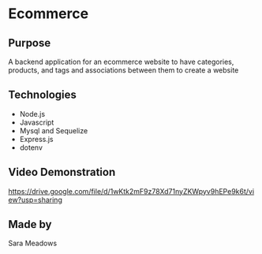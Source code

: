 # Ecommerce

## Purpose
A backend application for an ecommerce website to have categories, products, and tags and associations between them to create a website

## Technologies
* Node.js
* Javascript
* Mysql and Sequelize
* Express.js
* dotenv

## Video Demonstration
https://drive.google.com/file/d/1wKtk2mF9z78Xd71nyZKWpyv9hEPe9k6t/view?usp=sharing

## Made by
Sara Meadows
